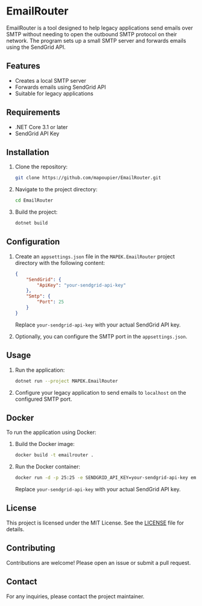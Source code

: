 # EmailRouter

EmailRouter is a tool designed to help legacy applications send emails over SMTP without needing to open the outbound SMTP protocol on their network. The program sets up a small SMTP server and forwards emails using the SendGrid API.

## Features

- Creates a local SMTP server
- Forwards emails using SendGrid API
- Suitable for legacy applications

## Requirements

- .NET Core 3.1 or later
- SendGrid API Key

## Installation

1. Clone the repository:
    ```bash
    git clone https://github.com/mapoupier/EmailRouter.git
    ```
2. Navigate to the project directory:
    ```bash
    cd EmailRouter
    ```
3. Build the project:
    ```bash
    dotnet build
    ```

## Configuration

1. Create an `appsettings.json` file in the `MAPEK.EmailRouter` project directory with the following content:
    ```json
    {
        "SendGrid": {
            "ApiKey": "your-sendgrid-api-key"
        },
        "Smtp": {
            "Port": 25
        }
    }
    ```
    Replace `your-sendgrid-api-key` with your actual SendGrid API key.

2. Optionally, you can configure the SMTP port in the `appsettings.json`.

## Usage

1. Run the application:
    ```bash
    dotnet run --project MAPEK.EmailRouter
    ```
2. Configure your legacy application to send emails to `localhost` on the configured SMTP port.

## Docker

To run the application using Docker:

1. Build the Docker image:
    ```bash
    docker build -t emailrouter .
    ```
2. Run the Docker container:
    ```bash
    docker run -d -p 25:25 -e SENDGRID_API_KEY=your-sendgrid-api-key emailrouter
    ```
    Replace `your-sendgrid-api-key` with your actual SendGrid API key.

## License

This project is licensed under the MIT License. See the [LICENSE](LICENSE) file for details.

## Contributing

Contributions are welcome! Please open an issue or submit a pull request.

## Contact

For any inquiries, please contact the project maintainer.

